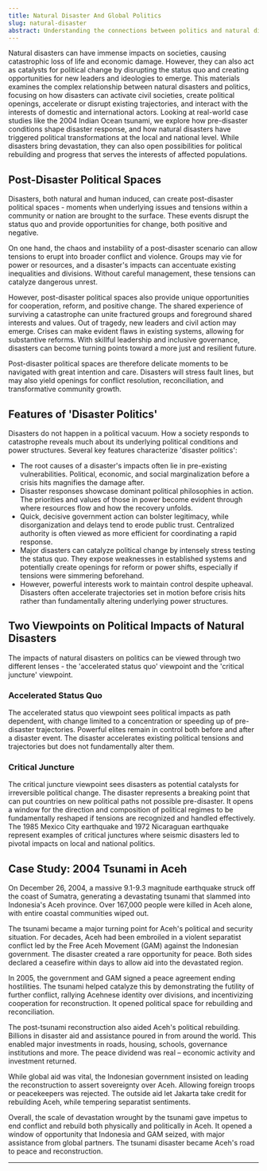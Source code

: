 ```yaml
---
title: Natural Disaster And Global Politics
slug: natural-disaster
abstract: Understanding the connections between politics and natural disasters can help societies become more resilient and responsive when catastrophe strikes.
---
```


Natural disasters can have immense impacts on societies, causing catastrophic loss of life and economic damage. However, they can also act as catalysts for political change by disrupting the status quo and creating opportunities for new leaders and ideologies to emerge. This materials examines the complex relationship between natural disasters and politics, focusing on how disasters can activate civil societies, create political openings, accelerate or disrupt existing trajectories, and interact with the interests of domestic and international actors. Looking at real-world case studies like the 2004 Indian Ocean tsunami, we explore how pre-disaster conditions shape disaster response, and how natural disasters have triggered political transformations at the local and national level. While disasters bring devastation, they can also open possibilities for political rebuilding and progress that serves the interests of affected populations. 

## Post-Disaster Political Spaces

Disasters, both natural and human induced, can create post-disaster political spaces - moments when underlying issues and tensions within a community or nation are brought to the surface. These events disrupt the status quo and provide opportunities for change, both positive and negative. 

On one hand, the chaos and instability of a post-disaster scenario can allow tensions to erupt into broader conflict and violence. Groups may vie for power or resources, and a disaster's impacts can accentuate existing inequalities and divisions. Without careful management, these tensions can catalyze dangerous unrest.

However, post-disaster political spaces also provide unique opportunities for cooperation, reform, and positive change. The shared experience of surviving a catastrophe can unite fractured groups and foreground shared interests and values. Out of tragedy, new leaders and civil action may emerge. Crises can make evident flaws in existing systems, allowing for substantive reforms. With skillful leadership and inclusive governance, disasters can become turning points toward a more just and resilient future.

Post-disaster political spaces are therefore delicate moments to be navigated with great intention and care. Disasters will stress fault lines, but may also yield openings for conflict resolution, reconciliation, and transformative community growth.

## Features of 'Disaster Politics'

Disasters do not happen in a political vacuum. How a society responds to catastrophe reveals much about its underlying political conditions and power structures. Several key features characterize 'disaster politics':

- The root causes of a disaster's impacts often lie in pre-existing vulnerabilities. Political, economic, and social marginalization before a crisis hits magnifies the damage after.  
- Disaster responses showcase dominant political philosophies in action. The priorities and values of those in power become evident through where resources flow and how the recovery unfolds.
- Quick, decisive government action can bolster legitimacy, while disorganization and delays tend to erode public trust. Centralized authority is often viewed as more efficient for coordinating a rapid response.
- Major disasters can catalyze political change by intensely stress testing the status quo. They expose weaknesses in established systems and potentially create openings for reform or power shifts, especially if tensions were simmering beforehand.
- However, powerful interests work to maintain control despite upheaval. Disasters often accelerate trajectories set in motion before crisis hits rather than fundamentally altering underlying power structures.

## Two Viewpoints on Political Impacts of Natural Disasters 

The impacts of natural disasters on politics can be viewed through two different lenses - the 'accelerated status quo' viewpoint and the 'critical juncture' viewpoint.

### Accelerated Status Quo

The accelerated status quo viewpoint sees political impacts as path dependent, with change limited to a concentration or speeding up of pre-disaster trajectories. Powerful elites remain in control both before and after a disaster event. The disaster accelerates existing political tensions and trajectories but does not fundamentally alter them.  

### Critical Juncture 

The critical juncture viewpoint sees disasters as potential catalysts for irreversible political change. The disaster represents a breaking point that can put countries on new political paths not possible pre-disaster. It opens a window for the direction and composition of political regimes to be fundamentally reshaped if tensions are recognized and handled effectively. The 1985 Mexico City earthquake and 1972 Nicaraguan earthquake represent examples of critical junctures where seismic disasters led to pivotal impacts on local and national politics.

## Case Study: 2004 Tsunami in Aceh

On December 26, 2004, a massive 9.1-9.3 magnitude earthquake struck off the coast of Sumatra, generating a devastating tsunami that slammed into Indonesia's Aceh province. Over 167,000 people were killed in Aceh alone, with entire coastal communities wiped out. 

The tsunami became a major turning point for Aceh's political and security situation. For decades, Aceh had been embroiled in a violent separatist conflict led by the Free Aceh Movement (GAM) against the Indonesian government. The disaster created a rare opportunity for peace. Both sides declared a ceasefire within days to allow aid into the devastated region. 

In 2005, the government and GAM signed a peace agreement ending hostilities. The tsunami helped catalyze this by demonstrating the futility of further conflict, rallying Acehnese identity over divisions, and incentivizing cooperation for reconstruction. It opened political space for rebuilding and reconciliation.

The post-tsunami reconstruction also aided Aceh's political rebuilding. Billions in disaster aid and assistance poured in from around the world. This enabled major investments in roads, housing, schools, governance institutions and more. The peace dividend was real – economic activity and investment returned. 

While global aid was vital, the Indonesian government insisted on leading the reconstruction to assert sovereignty over Aceh. Allowing foreign troops or peacekeepers was rejected. The outside aid let Jakarta take credit for rebuilding Aceh, while tempering separatist sentiments.

Overall, the scale of devastation wrought by the tsunami gave impetus to end conflict and rebuild both physically and politically in Aceh. It opened a window of opportunity that Indonesia and GAM seized, with major assistance from global partners. The tsunami disaster became Aceh's road to peace and reconstruction.

---